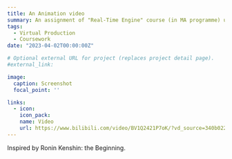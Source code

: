 ```yaml
---
title: An Animation video
summary: An assignment of "Real-Time Engine" course (in MA programme) using Unreal Engine 5.2.
tags:
  - Virtual Production
  - Coursework
date: "2023-04-02T00:00:00Z"

# Optional external URL for project (replaces project detail page).
#external_link: 

image:
  caption: Screenshot
  focal_point: ''

links:
  - icon: 
    icon_pack: 
    name: Video
    url: https://www.bilibili.com/video/BV1Q2421P7oK/?vd_source=340b02229354bd7143302a03ede7a802
---
```

Inspired by Ronin Kenshin: the Beginning.